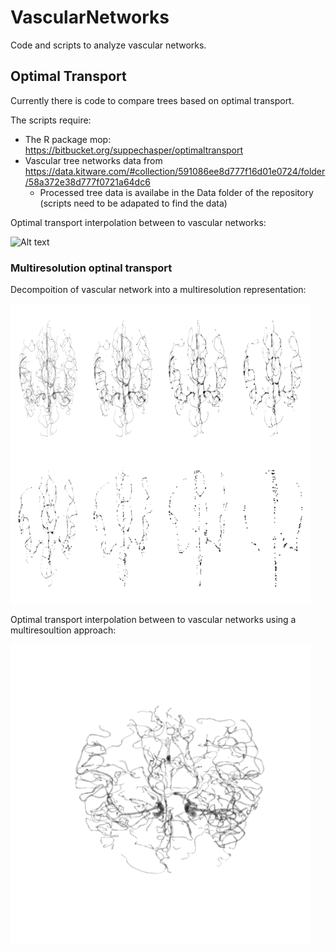 # VascularNetworks

Code and scripts to analyze vascular networks.

## Optimal Transport

Currently there is code to compare trees based on optimal transport. 

The scripts require:
* The R package mop: https://bitbucket.org/suppechasper/optimaltransport
* Vascular tree networks data from https://data.kitware.com/#collection/591086ee8d777f16d01e0724/folder/58a372e38d777f0721a64dc6
  * Processed tree data is availabe in the Data folder of the repository (scripts need to be adapated to find the data)

Optimal transport interpolation between to vascular networks:

![Alt text](/Scripts/ip.gif "Simple optimal transport interpolation between to brain vasacular networks")

### Multiresolution optinal transport
Decompoition of vascular network into a multiresolution representation:

![Alt text](/Scripts/multiresolution.png "Multiresolution decomposition of vascular network")

Optimal transport interpolation between to vascular networks using a multiresoultion approach:

![Alt text](/Scripts/mv2ip.gif "Multiresolution optimal transport interpolation between to brain vasacular networks")
